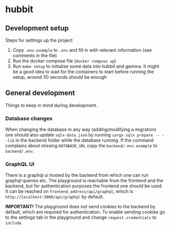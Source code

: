 # hubbit

## Development setup

Steps for settings up the project

1. Copy `.env.example` to `.env` and fill in with relevant information (see comments in the file)
2. Run the docker compose file (`docker compose up`)
3. Run `make setup` to initialize some data into hubbit and gamma. It might be a good idea to wait for the containers to start before running the setup, around 30 seconds should be enough

## General development

Things to keep in mind during development.

### Database changes

When changing the database in any way (adding/modifying a migration) one should also update `sqlx-data.json` by running `cargo sqlx prepare -- --lib` in the backend folder while the database running. 
If the command complains about missing `DATABASE_URL` copy the `backend/.env.example` to `backend/.env`.

### GraphQL UI

There is a graphql ui hosted by the backend from which one can run graphql queries etc.
The playground is reachable from the frontend and the backend, but for authentication purposes the frontend one should be used. It can be reached on `frontend_address/api/graphql`, which is `http://localhost:3000/api/graphql` by default.

__IMPORTANT!__ The playground does not send cookies to the backend by default, which are required for authentication.
To enable sending cookies go to the settings tab in the playground and change `request.credentials` to `include`.
